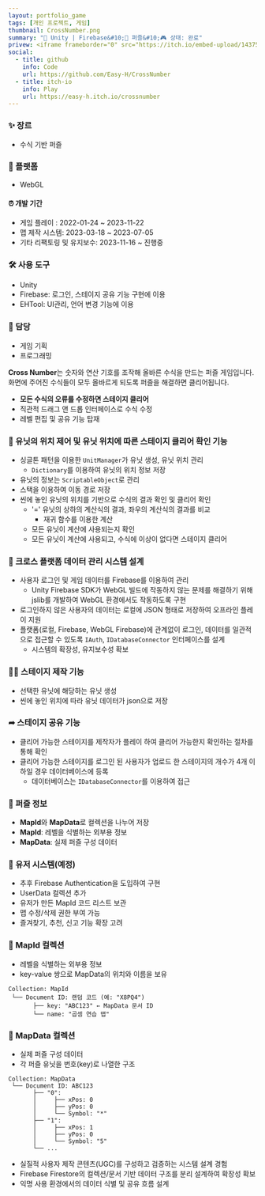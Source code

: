 ```yaml
---
layout: portfolio_game
tags: [개인 프로젝트, 게임]
thumbnail: CrossNumber.png
summary: "🔧 Unity | Firebase&#10;🌟 퍼즐&#10;🎮 상태: 완료"
privew: <iframe frameborder="0" src="https://itch.io/embed-upload/14375192?color=333333" allowfullscreen="" width="300" height="455"><a href="https://easy-h.itch.io/crossnumber">Play Cross Number on itch.io</a></iframe>
social:
  - title: github
    info: Code
    url: https://github.com/Easy-H/CrossNumber
  - title: itch-io
    info: Play
    url: https://easy-h.itch.io/crossnumber
---
```


<!-- card: 💡 게임 개요 -->

### ✨ 장르
- 수식 기반 퍼즐

### 📱 플랫폼
- WebGL

#### ⏰ 개발 기간
- 게임 플레이 : 2022-01-24 ~ 2023-11-22
- 맵 제작 시스템: 2023-03-18 ~ 2023-07-05
- 기타 리팩토링 및 유지보수: 2023-11-16 ~ 진행중

<!-- card: 💡 게임 개요 -->
### 🛠 사용 도구
- Unity
- Firebase: 로그인, 스테이지 공유 기능 구현에 이용
- EHTool: UI관리, 언어 변경 기능에 이용

### 👤 담당
- 게임 기획
- 프로그래밍

<!-- card: 📖 게임 소개 -->

**Cross Number**는 숫자와 연산 기호를 조작해 올바른 수식을 만드는 퍼즐 게임입니다.  
화면에 주어진 수식들이 모두 올바르게 되도록 퍼즐을 해결하면 클리어됩니다.

- **모든 수식의 오류를 수정하면 스테이지 클리어**
- 직관적 드래그 앤 드롭 인터페이스로 수식 수정
- 레벨 편집 및 공유 기능 탑재

<!-- card: 🛠️ 주요 기능 및 기여 -->

### 🔢 유닛의 위치 제어 및 유닛 위치에 따른 스테이지 클리어 확인 기능
- 싱글톤 패턴을 이용한 `UnitManager`가 유닛 생성, 유닛 위치 관리
    - `Dictionary`를 이용하여 유닛의 위치 정보 저장
- 유닛의 정보는 `ScriptableObject`로 관리
- 스택을 이용하여 이동 경로 저장
- 씬에 놓인 유닛의 위치를 기반으로 수식의 결과 확인 및 클리어 확인
    - '=' 유닛의 상하의 계산식의 결과, 좌우의 계산식의 결과를 비교
		- 재귀 함수를 이용한 계산
    - 모든 유닛이 계산에 사용되는지 확인
    - 모든 유닛이 계산에 사용되고, 수식에 이상이 없다면 스테이지 클리어

<!-- card: 🛠️ 주요 기능 및 기여 -->

### 📱 크로스 플랫폼 데이터 관리 시스템 설계
- 사용자 로그인 및 게임 데이터를 Firebase를 이용하여 관리
    - Unity Firebase SDK가 WebGL 빌드에 작동하지 않는 문제를 해결하기 위해 jslib를 개발하여 WebGL 환경에서도 작동하도록 구현
- 로그인하지 않은 사용자의 데이터는 로컬에 JSON 형태로 저장하여 오프라인 플레이 지원
- 플랫폼(로컬, Firebase, WebGL Firebase)에 관계없이 로그인, 데이터를 일관적으로 접근할 수 있도록 `IAuth`, `IDatabaseConnector` 인터페이스를 설계
    - 시스템의 확장성, 유지보수성 확보

<!-- card: 🛠️ 주요 기능 및 기여 -->

### ✍🏼 스테이지 제작 기능
- 선택한 유닛에 해당하는 유닛 생성
- 씬에 놓인 위치에 따라 유닛 데이터가 json으로 저장

### ➦ 스테이지 공유 기능
- 클리어 가능한 스테이지를 제작자가 플레이 하여 클리어 가능한지 확인하는 절차를 통해 확인
- 클리어 가능한 스테이지를 로그인 된 사용자가 업로드 한 스테이지의 개수가 4개 이하일 경우 데이터베이스에 등록
    - 데이터베이스는 `IDatabaseConnector`를 이용하여 접근

<!-- card: ☁️ Firebase Firestore 구조 -->
### 🧩 퍼즐 정보
- **MapId**와 **MapData**로 컬렉션을 나누어 저장
- **MapId**: 레벨을 식별하는 외부용 정보
- **MapData**: 실제 퍼즐 구성 데이터
### 👤 유저 시스템(예정)
- 추후 Firebase Authentication을 도입하여 구현
- UserData 컬렉션 추가
- 유저가 만든 MapId 코드 리스트 보관
- 맵 수정/삭제 권한 부여 가능
- 즐겨찾기, 추천, 신고 기능 확장 고려

<!-- card: ☁️ Firebase Firestore 구조 -->

### 📁 MapId 컬렉션
- 레벨을 식별하는 외부용 정보
- key-value 쌍으로 MapData의 위치와 이름을 보유

```plaintext
Collection: MapId
 └── Document ID: 랜덤 코드 (예: "X8PQ4")
       ├── key: "ABC123" ← MapData 문서 ID
       └── name: "곱셈 연습 맵"
```

<!-- card: ☁️ Firebase Firestore 구조 -->
### 📁 MapData 컬렉션
- 실제 퍼즐 구성 데이터
- 각 퍼즐 유닛을 번호(key)로 나열한 구조
```plaintext
Collection: MapData
 └── Document ID: ABC123
       ├── "0":
       │     ├── xPos: 0
       │     ├── yPos: 0
       │     └── Symbol: "*"
       ├── "1":
       │     ├── xPos: 1
       │     ├── yPos: 0
       │     └── Symbol: "5"
       └── ...
```

<!-- card: 🌱 회고 -->

- 실질적 사용자 제작 콘텐츠(UGC)를 구성하고 검증하는 시스템 설계 경험
- Firebase Firestore의 컬렉션/문서 기반 데이터 구조를 분리 설계하여 확장성 확보
- 익명 사용 환경에서의 데이터 식별 및 공유 흐름 설계